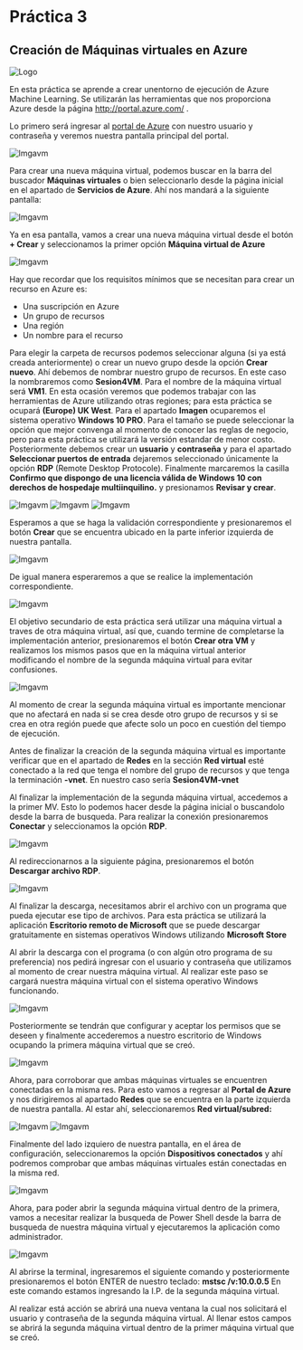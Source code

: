 # Práctica 3
## Creación de Máquinas virtuales en Azure

![Logo](https://github.com/AngelAlbertoCT/virtual-machine/blob/main/Imagenes/Logo.png)

En esta práctica se aprende a crear unentorno de ejecución de Azure Machine Learning. Se utilizarán las herramientas que nos proporciona Azure desde la página http://portal.azure.com/ .

Lo primero será ingresar al [portal de Azure](http://portal.azure.com/) con nuestro usuario y contraseña y veremos nuestra pantalla principal del portal. 

![Imgavm](https://github.com/AngelAlbertoCT/virtual-machine/blob/main/Imagenes/Imagen1.png)

Para crear una nueva máquina virtual, podemos buscar en la barra del buscador **Máquinas virtuales** o bien seleccionarlo desde la página inicial en el apartado de **Servicios de Azure**. Ahí nos mandará a la siguiente pantalla:

![Imgavm](https://github.com/AngelAlbertoCT/virtual-machine/blob/main/Imagenes/Imagen2.png)

Ya en esa pantalla, vamos a crear una nueva máquina virtual desde el botón **+ Crear** y seleccionamos la primer opción **Máquina virtual de Azure**

![Imgavm](Imagenes\Imagen3.png)

Hay que recordar que los requisitos mínimos que se necesitan para crear un recurso en Azure es:

* Una suscripción en Azure
* Un grupo de recursos
* Una región
* Un nombre para el recurso

Para elegir la carpeta de recursos podemos seleccionar alguna (si ya está creada anteriormente) o crear un nuevo grupo desde la opción **Crear nuevo**. Ahí debemos de nombrar nuestro grupo de recursos. En este caso la nombraremos como **Sesion4VM**. Para el nombre de la máquina virtual será **VM1**. En esta ocasión veremos que podemos trabajar con las herramientas de Azure utilizando otras regiones; para esta práctica se ocupará **(Europe) UK West**. Para el apartado **Imagen** ocuparemos el sistema operativo **Windows 10 PRO**. Para el tamaño se puede seleccionar la opción que mejor convenga al momento de conocer las reglas de negocio, pero para esta práctica se utilizará la versión estandar de menor costo. Posteriormente debemos crear un **usuario** y **contraseña** y para el apartado **Seleccionar puertos de entrada** dejaremos seleccionado únicamente la opción **RDP** (Remote Desktop Protocole). Finalmente marcaremos la casilla **Confirmo que dispongo de una licencia válida de Windows 10 con derechos de hospedaje multiinquilino.** y presionamos **Revisar y crear**.

![Imgavm](https://github.com/AngelAlbertoCT/virtual-machine/blob/main/Imagenes/Imagen4.png)
![Imgavm](https://github.com/AngelAlbertoCT/virtual-machine/blob/main/Imagenes/Imagen5.png)
![Imgavm](https://github.com/AngelAlbertoCT/virtual-machine/blob/main/Imagenes/Imagen6.png)

Esperamos a que se haga la validación correspondiente y presionaremos el botón **Crear** que se encuentra ubicado en la parte inferior izquierda de nuestra pantalla.

![Imgavm](https://github.com/AngelAlbertoCT/virtual-machine/blob/main/Imagenes/Imagen7.png)

De igual manera esperaremos a que se realice la implementación correspondiente. 

![Imgavm](https://github.com/AngelAlbertoCT/virtual-machine/blob/main/Imagenes/Imagen8.png)

El objetivo secundario de esta práctica será utilizar una máquina virtual a traves de otra máquina virtual, así que, cuando termine de completarse la implementación anterior, presionaremos el botón **Crear otra VM** y realizamos los mismos pasos que en la máquina virtual anterior modificando el nombre de la segunda máquina virtual para evitar confusiones. 

![Imgavm](https://github.com/AngelAlbertoCT/virtual-machine/blob/main/Imagenes/Imagen9.png)

Al momento de crear la segunda máquina virtual es importante mencionar que no afectará en nada si se crea desde otro grupo de recursos y si se crea en otra región puede que afecte solo un poco en cuestión del tiempo de ejecución.

Antes de finalizar la creación  de la segunda máquina virtual es importante verificar que en el apartado de **Redes** en la sección **Red virtual** esté conectado a la red que tenga el nombre del grupo de recursos y que tenga la terminación **-vnet**. En nuestro caso sería **Sesion4VM-vnet**

Al finalizar la implementación de la segunda máquina virtual, accedemos a la primer MV. Esto lo podemos hacer desde la página inicial o buscandolo desde la barra de busqueda. Para realizar la conexión presionaremos **Conectar** y seleccionamos la opción **RDP**.

![Imgavm](https://github.com/AngelAlbertoCT/virtual-machine/blob/main/Imagenes/Imagen10.png)

Al redireccionarnos a la siguiente página, presionaremos el botón **Descargar archivo RDP**.

![Imgavm](https://github.com/AngelAlbertoCT/virtual-machine/blob/main/Imagenes/Imagen11.png)

Al finalizar la descarga, necesitamos abrir el archivo con un programa que pueda ejecutar ese tipo de archivos. Para esta práctica se utilizará la aplicación **Escritorio remoto de Microsoft** que se puede descargar gratuitamente en sistemas operativos Windows utilizando **Microsoft Store** 

Al abrir la descarga con el programa (o con algún otro programa de su preferencia) nos pedirá ingresar con el usuario y contraseña que utilizamos al momento de crear nuestra máquina virtual. Al realizar este paso se cargará nuestra máquina virtual con el sistema operativo Windows funcionando.

![Imgavm](https://github.com/AngelAlbertoCT/virtual-machine/blob/main/Imagenes/Imagen12.png)

Posteriormente se tendrán que configurar y aceptar los permisos que se deseen y finalmente accederemos a nuestro escritorio de Windows ocupando la primera máquina virtual que se creó.

![Imgavm](https://github.com/AngelAlbertoCT/virtual-machine/blob/main/Imagenes/Imagen13.png)

Ahora, para corroborar que ambas máquinas virtuales se encuentren conectadas en la misma res. Para esto vamos a regresar al **Portal de Azure** y nos dirigiremos al apartado **Redes** que se encuentra en la parte izquierda de nuestra pantalla. Al estar ahí, seleccionaremos **Red virtual/subred:**

![Imgavm](https://github.com/AngelAlbertoCT/virtual-machine/blob/main/Imagenes/Imagen14.png)
![Imgavm](https://github.com/AngelAlbertoCT/virtual-machine/blob/main/Imagenes/Imagen15.png)

Finalmente del lado izquiero de nuestra pantalla, en el área de configuración, seleccionaremos la opción **Dispositivos conectados** y ahí podremos comprobar que ambas máquinas virtuales están conectadas en la misma red.

![Imgavm](https://github.com/AngelAlbertoCT/virtual-machine/blob/main/Imagenes/Imagen16.png)

Ahora, para poder abrir la segunda máquina virtual dentro de la primera, vamos a necesitar realizar la busqueda de Power Shell desde la barra de busqueda de nuestra máquina virtual y ejecutaremos la aplicación como administrador.

![Imgavm](https://github.com/AngelAlbertoCT/virtual-machine/blob/main/Imagenes/Imagen17.png)

Al abrirse la terminal, ingresaremos el siguiente comando y posteriormente presionaremos el botón ENTER de nuestro teclado: 
**mstsc /v:10.0.0.5**
En este comando estamos ingresando la I.P. de la segunda máquina virtual. 

Al realizar está acción se abrirá una nueva ventana la cual nos solicitará el usuario y contraseña de la segunda máquina virtual. Al llenar estos campos se abrirá la segunda máquina virtual dentro de la primer máquina virtual que se creó.
